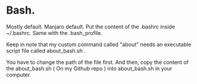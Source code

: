 # Bash.

Mostly default. Manjaro default.
Put the content of the .bashrc inside ~/.bashrc.
Same with the .bash_profile.

Keep in note that my custom command called "about" needs
an executable script file called about_bash.sh .

You have to change the path of the file first.
And then, copy the content of the about_bash.sh ( On my Github repo ) 
into about_bash.sh in your computer. 
